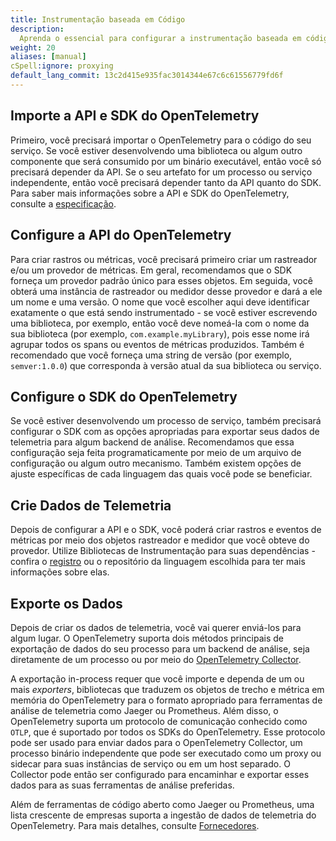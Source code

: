 ```yaml
---
title: Instrumentação baseada em Código
description:
  Aprenda o essencial para configurar a instrumentação baseada em código
weight: 20
aliases: [manual]
cSpell:ignore: proxying
default_lang_commit: 13c2d415e935fac3014344e67c6c61556779fd6f
---
```


## Importe a API e SDK do OpenTelemetry

Primeiro, você precisará importar o OpenTelemetry para o código do seu serviço.
Se você estiver desenvolvendo uma biblioteca ou algum outro componente que será
consumido por um binário executável, então você só precisará depender da API. Se
o seu artefato for um processo ou serviço independente, então você precisará
depender tanto da API quanto do SDK. Para saber mais informações sobre a API e
SDK do OpenTelemetry, consulte a [especificação](/docs/specs/otel/).

## Configure a API do OpenTelemetry

Para criar rastros ou métricas, você precisará primeiro criar um rastreador e/ou
um provedor de métricas. Em geral, recomendamos que o SDK forneça um provedor
padrão único para esses objetos. Em seguida, você obterá uma instância de
rastreador ou medidor desse provedor e dará a ele um nome e uma versão. O nome
que você escolher aqui deve identificar exatamente o que está sendo
instrumentado - se você estiver escrevendo uma biblioteca, por exemplo, então
você deve nomeá-la com o nome da sua biblioteca (por exemplo,
`com.example.myLibrary`), pois esse nome irá agrupar todos os spans ou eventos
de métricas produzidos. Também é recomendado que você forneça uma string de
versão (por exemplo, `semver:1.0.0`) que corresponda à versão atual da sua
biblioteca ou serviço.

## Configure o SDK do OpenTelemetry

Se você estiver desenvolvendo um processo de serviço, também precisará
configurar o SDK com as opções apropriadas para exportar seus dados de
telemetria para algum backend de análise. Recomendamos que essa configuração
seja feita programaticamente por meio de um arquivo de configuração ou algum
outro mecanismo. Também existem opções de ajuste específicas de cada linguagem
das quais você pode se beneficiar.

## Crie Dados de Telemetria

Depois de configurar a API e o SDK, você poderá criar rastros e eventos de
métricas por meio dos objetos rastreador e medidor que você obteve do provedor.
Utilize Bibliotecas de Instrumentação para suas dependências - confira o
[registro](/ecosystem/registry/) ou o repositório da linguagem escolhida para
ter mais informações sobre elas.

## Exporte os Dados

Depois de criar os dados de telemetria, você vai querer enviá-los para algum
lugar. O OpenTelemetry suporta dois métodos principais de exportação de dados do
seu processo para um backend de análise, seja diretamente de um processo ou por
meio do [OpenTelemetry Collector](/docs/collector).

A exportação in-process requer que você importe e dependa de um ou mais
_exporters_, bibliotecas que traduzem os objetos de trecho e métrica em memória
do OpenTelemetry para o formato apropriado para ferramentas de análise de
telemetria como Jaeger ou Prometheus. Além disso, o OpenTelemetry suporta um
protocolo de comunicação conhecido como `OTLP`, que é suportado por todos os
SDKs do OpenTelemetry. Esse protocolo pode ser usado para enviar dados para o
OpenTelemetry Collector, um processo binário independente que pode ser executado
como um proxy ou sidecar para suas instâncias de serviço ou em um host separado.
O Collector pode então ser configurado para encaminhar e exportar esses dados
para as suas ferramentas de análise preferidas.

Além de ferramentas de código aberto como Jaeger ou Prometheus, uma lista
crescente de empresas suporta a ingestão de dados de telemetria do
OpenTelemetry. Para mais detalhes, consulte [Fornecedores](/ecosystem/vendors/).
